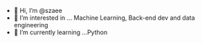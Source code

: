 - 👋 Hi, I’m @szaee
- 👀 I’m interested in ... Machine Learning, Back-end dev and data engineering
- 🌱 I’m currently learning ...Python

<!---
szaee/szaee is a ✨ special ✨ repository because its `README.md` (this file) appears on your GitHub profile.
You can click the Preview link to take a look at your changes.
--->

